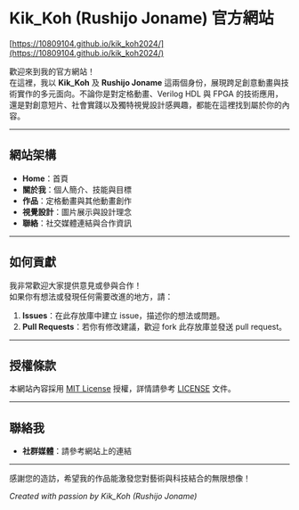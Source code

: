 # Kik_Koh (Rushijo Joname) 官方網站

[https://10809104.github.io/kik_koh2024/](https://10809104.github.io/kik_koh2024/)

歡迎來到我的官方網站！  
在這裡，我以 **Kik_Koh** 及 **Rushijo Joname** 這兩個身份，展現跨足創意動畫與技術實作的多元面向。不論你是對定格動畫、Verilog HDL 與 FPGA 的技術應用，還是對創意短片、社會實踐以及獨特視覺設計感興趣，都能在這裡找到屬於你的內容。

---

## 網站架構

- **Home**：首頁
- **關於我**：個人簡介、技能與目標
- **作品**：定格動畫與其他動畫創作
- **視覺設計**：圖片展示與設計理念
- **聯絡**：社交媒體連結與合作資訊

---

## 如何貢獻

我非常歡迎大家提供意見或參與合作！  
如果你有想法或發現任何需要改進的地方，請：
1. **Issues**：在此存放庫中建立 issue，描述你的想法或問題。
2. **Pull Requests**：若你有修改建議，歡迎 fork 此存放庫並發送 pull request。

---

## 授權條款

本網站內容採用 [MIT License](LICENSE) 授權，詳情請參考 [LICENSE](LICENSE) 文件。

---

## 聯絡我

- **社群媒體**：請參考網站上的連結

---

感謝您的造訪，希望我的作品能激發您對藝術與科技結合的無限想像！

*Created with passion by Kik_Koh (Rushijo Joname)*
